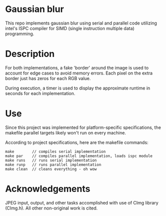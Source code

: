 # Gaussian blur
This repo implements gaussian blur using serial and parallel code utilizing 
intel's ISPC compiler for SIMD (single instruction multiple data) programming.

# Description
For both implementations, a fake 'border' around the image is used to account
for edge cases to avoid memory errors. Each pixel on the extra border
just has zeros for each RGB value.

During execution, a timer is used to display the approximate runtime in seconds
for each implementation.

# Use
Since this project was implemented for platform-specific specifications, the makefile
parallel targets likely won't run on every machine. 

According to project specifications, here are the makefile commands:
```
make 		// compiles serial implementation
make par	// compiles parallel implementation, loads ispc module
make runs	// runs serial implementation
make runp	// runs parallel implementation
make clean	// cleans everything - oh wow
```
# Acknowledgements
JPEG input, output, and other tasks accomplished with use of CImg library (CImg.h). All
other non-original work is cited.
